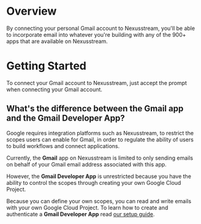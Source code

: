 # Overview
By connecting your personal Gmail account to Nexusstream, you'll be able to incorporate email into whatever you're building with any of the 900+ apps that are available on Nexusstream.

# Getting Started

To connect your Gmail account to Nexusstream, just accept the prompt when connecting your Gmail account.

## What's the difference between the **Gmail** app and the **Gmail Developer App**?

Google requires integration platforms such as Nexusstream, to restrict the scopes users can enable for Gmail, in order to regulate the ability of users to build workflows and connect applications.

Currently, the **Gmail** app on Nexusstream is limited to only sending emails on behalf of your Gmail email address associated with this app.

However, the **Gmail Developer App** is unrestricted because you have the ability to control the scopes through creating your own Google Cloud Project.

Because you can define your own scopes, you can read and write emails with your own Google Cloud Project. To learn how to create and authenticate a **Gmail Developer App** read [our setup guide](https://khulnasoft.com/apps/gmail-custom-oauth).
